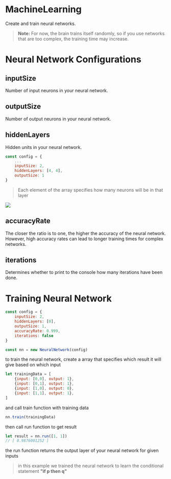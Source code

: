 # MachineLearning
Create and train neural networks.

> **Note:** For now, the brain trains itself randomly, so if you use networks that are too complex, the training time may increase.

# Neural Network Configurations
## inputSize
Number of input neurons in your neural network.
## outputSize
Number of output neurons in your neural network.
## hiddenLayers
Hidden units in your neural network.
<br>
```javascript
const config = {
    ...
    inputSize: 2,
    hiddenLayers: [4, 4],
    outputSize: 1
}
```
> Each element of the array specifies how many neurons will be in that layer
<img src="https://upload.wikimedia.org/wikipedia/commons/d/d2/Neural_network_explain.png" />

## accuracyRate
The closer the ratio is to one, the higher the accuracy of the neural network.
However, high accuracy rates can lead to longer training times for complex networks.

## iterations
Determines whether to print to the console how many iterations have been done.

# Training Neural Network
```javascript
const config = {
    inputSize: 2,
    hiddenLayers: [0],
    outputSize: 1,
    accuracyRate: 0.999,
    iterations: false
}

const nn = new NeuralNetwork(config)
```
to train the neural network, create a array that specifies which result it will give based on which input
```javascript
let trainingData = [
    {input: [0,0], output: 1},
    {input: [0,1], output: 1},
    {input: [1,0], output: 0},
    {input: [1,1], output: 1},
]
```
and call train function with training data
```javascript
nn.train(trainingData)
```
then call run function to get result
```javascript
let result = nn.run([1, 1]) 
// [ 0.9876001252 ]
```
the run function returns the output layer of your neural network for given inputs
<br>
>in this example we trained the neural network to learn the conditional statement **"if p then q"**
